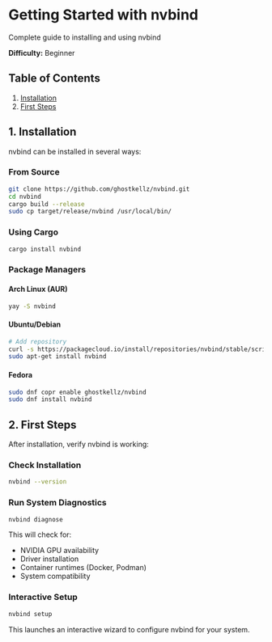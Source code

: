 # Getting Started with nvbind

Complete guide to installing and using nvbind

**Difficulty:** Beginner

## Table of Contents

1. [Installation](#1-installation)
2. [First Steps](#2-first-steps)

## 1. Installation

nvbind can be installed in several ways:

### From Source
```bash
git clone https://github.com/ghostkellz/nvbind.git
cd nvbind
cargo build --release
sudo cp target/release/nvbind /usr/local/bin/
```

### Using Cargo
```bash
cargo install nvbind
```

### Package Managers
#### Arch Linux (AUR)
```bash
yay -S nvbind
```

#### Ubuntu/Debian
```bash
# Add repository
curl -s https://packagecloud.io/install/repositories/nvbind/stable/script.deb.sh | sudo bash
sudo apt-get install nvbind
```

#### Fedora
```bash
sudo dnf copr enable ghostkellz/nvbind
sudo dnf install nvbind
```

## 2. First Steps

After installation, verify nvbind is working:

### Check Installation
```bash
nvbind --version
```

### Run System Diagnostics
```bash
nvbind diagnose
```

This will check for:
- NVIDIA GPU availability
- Driver installation
- Container runtimes (Docker, Podman)
- System compatibility

### Interactive Setup
```bash
nvbind setup
```

This launches an interactive wizard to configure nvbind for your system.

